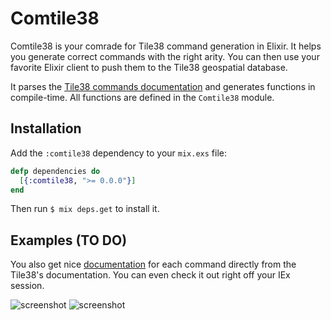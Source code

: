 # Comtile38

Comtile38 is your comrade for Tile38 command generation in Elixir. It helps you generate correct commands with the right arity. You can then use your favorite Elixir client to push them to the Tile38 geospatial database.

It parses the [Tile38 commands documentation](https://github.com/tidwall/tile38/blob/master/core/commands.json) and generates functions in compile-time. All functions are defined in the `Comtile38` module.

## Installation

Add the `:comtile38` dependency to your `mix.exs` file:

```elixir
defp dependencies do
  [{:comtile38, ">= 0.0.0"}]
end
```

Then run `$ mix deps.get` to install it.

## Examples (TO DO)



You also get nice [documentation](https://hexdocs.pm/comtile38/0.0.1/Comtile38.html) for each command directly from the Tile38's documentation.
You can even check it out right off your IEx session.


![screenshot](https://media.giphy.com/media/uVwSwMROJsVKqKQjTh/giphy.gif)
![screenshot](https://media.giphy.com/media/kTWURvRof4g7EmVSti/giphy.gif)


